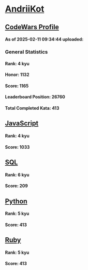 # [AndriiKot](https://www.codewars.com/users/AndriiKot)

## [CodeWars Profile](https://www.codewars.com/users/AndriiKot)

#### As of 2025-02-11 09:34:44 uploaded:

### General Statistics

#### Rank: 4 kyu

#### Honor: 1132

#### Score: 1165

#### Leaderboard Position: 26760

#### Total Completed Kata: 413



## [JavaScript](https://github.com/AndriiKot/JavaScript__CodeWars)

#### Rank: 4 kyu

#### Score: 1033


## [SQL](https://github.com/AndriiKot/SQL__CodeWars)

#### Rank: 6 kyu

#### Score: 209


## [Python](https://github.com/AndriiKot/Python__CodeWars)

#### Rank: 5 kyu

#### Score: 413


## [Ruby](https://github.com/AndriiKot/Ruby__CodeWars)

#### Rank: 5 kyu

#### Score: 413

